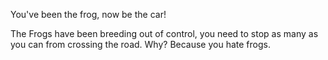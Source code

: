 You've been the frog, now be the car!

The Frogs have been breeding out of control, you need to stop as many as you can from crossing the road. Why? Because you hate frogs.